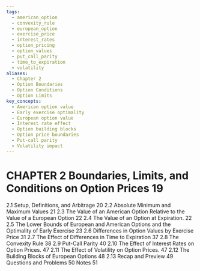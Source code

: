 ```yaml
---
tags:
  - american_option
  - convexity_rule
  - european_option
  - exercise_price
  - interest_rates
  - option_pricing
  - option_values
  - put_call_parity
  - time_to_expiration
  - volatility
aliases:
  - Chapter 2
  - Option Boundaries
  - Option Conditions
  - Option Limits
key_concepts:
  - American option value
  - Early exercise optimality
  - European option value
  - Interest rate effect
  - Option building blocks
  - Option price boundaries
  - Put-call parity
  - Volatility impact
---
```


# CHAPTER 2 Boundaries, Limits, and Conditions on Option Prices 19

2.1 Setup, Definitions, and Arbitrage 20
2.2 Absolute Minimum and Maximum Values 21
2.3 The Value of an American Option Relative to the Value of a
European Option 22
2.4 The Value of an Option at Expiration. 22
2.5 The Lower Bounds of European and American Options and the
Optimality of Early Exercise 23
2.6 Differences in Option Values by Exercise Price 31
2.7 The Effect of Differences in Time to Expiration 37
2.8 The Convexity Rule 38
2.9 Put-Call Parity 40
2.10 The Effect of Interest Rates on Option Prices. 47
2.11 The Effect of Volatility on Option Prices. 47
2.12 The Building Blocks of European Options 48
2.13 Recap and Preview 49
Questions and Problems 50
Notes 51
